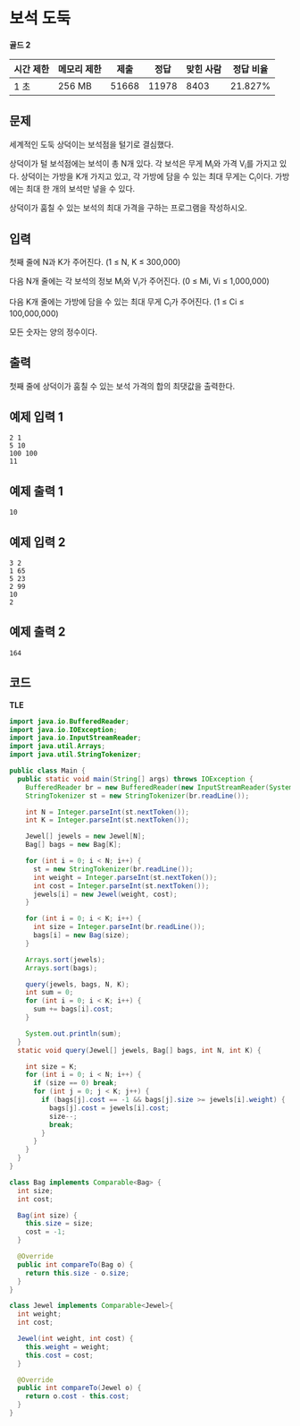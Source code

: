 # 보석 도둑

**골드 2**

|시간 제한	|메모리 제한	|제출	|정답	|맞힌 사람	|정답 비율|
|---|---|---|---|---|---|
|1 초	|256 MB	|51668	|11978	|8403	|21.827%|

## 문제 

세계적인 도둑 상덕이는 보석점을 털기로 결심했다.

상덕이가 털 보석점에는 보석이 총 N개 있다. 각 보석은 무게 M<sub>i</sub>와 가격 V<sub>i</sub>를 가지고 있다. 상덕이는 가방을 K개 가지고 있고, 각 가방에 담을 수 있는 최대 무게는 C<sub>i</sub>이다. 가방에는 최대 한 개의 보석만 넣을 수 있다.

상덕이가 훔칠 수 있는 보석의 최대 가격을 구하는 프로그램을 작성하시오.

## 입력 

첫째 줄에 N과 K가 주어진다. (1 ≤ N, K ≤ 300,000)

다음 N개 줄에는 각 보석의 정보 M<sub>i</sub>와 V<sub>i</sub>가 주어진다. (0 ≤ Mi, Vi ≤ 1,000,000)

다음 K개 줄에는 가방에 담을 수 있는 최대 무게 C<sub>i</sub>가 주어진다. (1 ≤ Ci ≤ 100,000,000)

모든 숫자는 양의 정수이다.

## 출력 

첫째 줄에 상덕이가 훔칠 수 있는 보석 가격의 합의 최댓값을 출력한다.

## 예제 입력 1

```
2 1
5 10
100 100
11
```

## 예제 출력 1

```
10
```

## 예제 입력 2

```
3 2
1 65
5 23
2 99
10
2
```

## 예제 출력 2

```
164
```

## 코드

**TLE**

```java
import java.io.BufferedReader;
import java.io.IOException;
import java.io.InputStreamReader;
import java.util.Arrays;
import java.util.StringTokenizer;

public class Main {
  public static void main(String[] args) throws IOException {
    BufferedReader br = new BufferedReader(new InputStreamReader(System.in));
    StringTokenizer st = new StringTokenizer(br.readLine());

    int N = Integer.parseInt(st.nextToken());
    int K = Integer.parseInt(st.nextToken());

    Jewel[] jewels = new Jewel[N];
    Bag[] bags = new Bag[K];

    for (int i = 0; i < N; i++) {
      st = new StringTokenizer(br.readLine());
      int weight = Integer.parseInt(st.nextToken());
      int cost = Integer.parseInt(st.nextToken());
      jewels[i] = new Jewel(weight, cost);
    }

    for (int i = 0; i < K; i++) {
      int size = Integer.parseInt(br.readLine());
      bags[i] = new Bag(size);
    }

    Arrays.sort(jewels);
    Arrays.sort(bags);

    query(jewels, bags, N, K);
    int sum = 0;
    for (int i = 0; i < K; i++) {
      sum += bags[i].cost;
    }

    System.out.println(sum);
  }
  static void query(Jewel[] jewels, Bag[] bags, int N, int K) {

    int size = K;
    for (int i = 0; i < N; i++) {
      if (size == 0) break;
      for (int j = 0; j < K; j++) {
        if (bags[j].cost == -1 && bags[j].size >= jewels[i].weight) {
          bags[j].cost = jewels[i].cost;
          size--;
          break;
        }
      }
    }
  }
}

class Bag implements Comparable<Bag> {
  int size;
  int cost;

  Bag(int size) {
    this.size = size;
    cost = -1;
  }

  @Override
  public int compareTo(Bag o) {
    return this.size - o.size;
  }
}

class Jewel implements Comparable<Jewel>{
  int weight;
  int cost;

  Jewel(int weight, int cost) {
    this.weight = weight;
    this.cost = cost;
  }

  @Override
  public int compareTo(Jewel o) {
    return o.cost - this.cost;
  }
}
```
